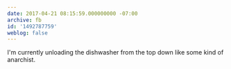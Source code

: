 ```yaml
---
date: 2017-04-21 08:15:59.000000000 -07:00
archive: fb
id: '1492787759'
weblog: false
---
```


I'm currently unloading the dishwasher from the top down like some kind of anarchist.
